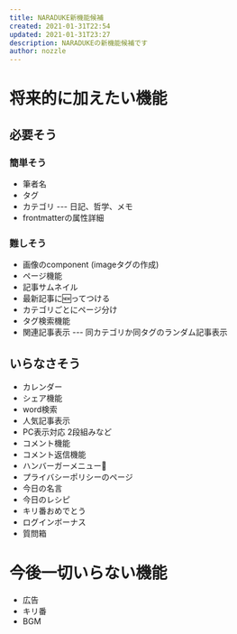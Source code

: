 ```yaml
---
title: NARADUKE新機能候補
created: 2021-01-31T22:54
updated: 2021-01-31T23:27
description: NARADUKEの新機能候補です
author: nozzle
---
```

# 将来的に加えたい機能

## 必要そう
### 簡単そう
* 筆者名
* タグ
* カテゴリ --- 日記、哲学、メモ
* frontmatterの属性詳細
### 難しそう
* 画像のcomponent (imageタグの作成)
* ページ機能
* 記事サムネイル
* 最新記事に🆕ってつける
* カテゴリごとにページ分け
* タグ検索機能
* 関連記事表示 --- 同カテゴリか同タグのランダム記事表示

## いらなさそう
* カレンダー
* シェア機能
* word検索
* 人気記事表示
* PC表示対応 2段組みなど
* コメント機能
* コメント返信機能
* ハンバーガーメニュー🍔
* プライバシーポリシーのページ
* 今日の名言
* 今日のレシピ
* キリ番おめでとう
* ログインボーナス
* 質問箱

# 今後一切いらない機能
* 広告
* キリ番
* BGM
